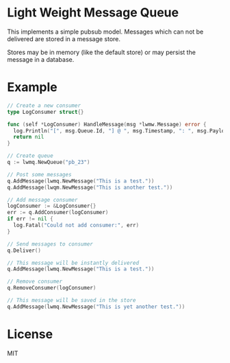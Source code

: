 
# Light Weight Message Queue

This implements a simple pubsub model.
Messages which can not be delivered are stored in a
message store.

Stores may be in memory (like the default store) or 
may persist the message in a database.

# Example

```go
// Create a new consumer
type LogConsumer struct{}

func (self *LogConsumer) HandleMessage(msg *lwmw.Message) error {
  log.Println("[", msg.Queue.Id, "] @ ", msg.Timestamp, ": ", msg.Payload)
  return nil
}
```

```go
// Create queue
q := lwmq.NewQueue("pb_23")

// Post some messages
q.AddMessage(lwmq.NewMessage("This is a test."))
q.AddMessage(lwqm.NewMessage("This is another test."))

// Add message consumer
logConsumer := &LogConsumer{}
err := q.AddConsumer(logConsumer)
if err != nil {
  log.Fatal("Could not add consumer:", err)
}

// Send messages to consumer
q.Deliver()

// This message will be instantly delivered
q.AddMessage(lwmq.NewMessage("This is a test."))

// Remove consumer
q.RemoveConsumer(logConsumer)

// This message will be saved in the store
q.AddMessage(lwmq.NewMessage("This is yet another test."))
```

# License
MIT
